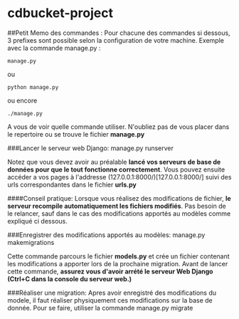 # cdbucket-project

##Petit Memo des commandes :
Pour chacune des commandes si dessous, 3 prefixes sont possible selon la configuration de votre machine.
Exemple avec la commande manage.py :
```
manage.py
```
ou
```
python manage.py
```
ou encore
```
./manage.py
```

A vous de voir quelle commande utiliser.
N'oubliez pas de vous placer dans le repertoire ou se trouve le fichier **manage.py**

###Lancer le serveur web Django:
    manage.py runserver

Notez que vous devez avoir au préalable **lancé vos serveurs de base de données pour que le tout fonctionne correctement**.
Vous pouvez ensuite accéder a vos pages à l'addresse (127.0.0.1:8000/)[127.0.0.1:8000/] suivi des urls correspondantes dans le fichier **urls.py**

####Conseil pratique:
Lorsque vous réalisez des modifications de fichier, **le serveur recompile automatiquement les fichiers modifiés**. Pas besoin de le relancer, sauf dans le cas des
modifications apportés au modèles comme expliqué ci dessous.

###Enregistrer des modifications apportés au modèles:
    manage.py makemigrations

Cette commande parcours le fichier **models.py** et crée un fichier contenant les modifications a apporter lors de la prochaine migration.
Avant de lancer cette commande, **assurez vous d'avoir arrété le serveur Web Django (Ctrl+C dans la console du serveur web.)**

###Réaliser une migration:
Apres avoir enregistré des modifications du modele, il faut réaliser physiquement ces modifications sur la base de donnée.
Pour se faire, utiliser la commande
    manage.py migrate
